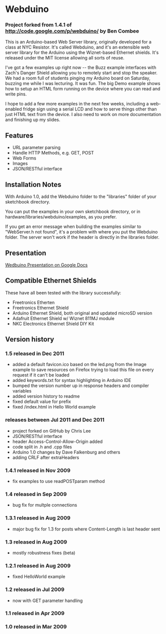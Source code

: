 # Webduino

### Project forked from 1.4.1 of http://code.google.com/p/webduino/ by Ben Combee

This is an Arduino-based Web Server library, originally developed for a class at NYC Resistor. It's called Webduino, and it's an extensible web server library for the Arduino using the Wiznet-based Ethernet shields. It's released under the MIT license allowing all sorts of reuse. 

I've got a few examples up right now -- the Buzz example interfaces with Zach's Danger Shield allowing you to remotely start and stop the speaker. We had a room full of students pinging my Arduino board on Saturday, buzzing me while I was lecturing. It was fun. The big Demo example shows how to setup an HTML form running on the device where you can read and write pins.

I hope to add a few more examples in the next few weeks, including a web-enabled fridge sign using a serial LCD and how to serve things other than just HTML text from the device. I also need to work on more documentation and finishing up my slides.

## Features

- URL parameter parsing
- Handle HTTP Methods, e.g. GET, POST
- Web Forms
- Images
- JSON/RESTful interface

## Installation Notes

With Arduino 1.0, add the Webduino folder to the "libraries" folder of your sketchbook directory. 

You can put the examples in your own sketchbook directory, or in hardware/libraries/webduino/examples, as you prefer.

If you get an error message when building the examples similar to "WebServer.h not found", it's a problem with where you put the Webduino folder. The server won't work if the header is directly in the libraries folder.


## Presentation

[Wedbuino Presentation on Google Docs](http://docs.google.com/present/view?id=dd8gqxt8_5c8w9qfg3)

## Compatible Ethernet Shields

These have all been tested with the library successfully:

- Freetronics Etherten
- Freetronics Ethernet Shield
- Arduino Ethernet Shield, both original and updated microSD version
- Adafruit Ethernet Shield w/ Wiznet 811MJ module
- NKC Electronics Ethernet Shield DIY Kit

## Version history

### 1.5 released in Dec 2011

- added a default favicon.ico based on the led.png from the Image example to save resources on Firefox trying to load this file on every request if it can't be loaded
- added keywords.txt for syntax highlighting in Arduino IDE
- bumped the version number up in response headers and compiler variables
- added version history to readme
- fixed default value for prefix
- fixed /index.html in Hello World example

### releases between Jul 2011 and Dec 2011

- project forked on GitHub by Chris Lee
- JSON/RESTful interface
- header Access-Control-Allow-Origin added
- code split in .h and .cpp files
- Arduino 1.0 changes by Dave Falkenburg and others
- adding CRLF after extraHeaders

### 1.4.1 released in Nov 2009

- fix examples to use readPOSTparam method

### 1.4 released in Sep 2009

- bug fix for multple connections

### 1.3.1 released in Aug 2009

- major bug fix for 1.3 for posts where Content-Length is last header sent

### 1.3 released in Aug 2009

- mostly robustness fixes (beta)

### 1.2.1 released in Aug 2009

- fixed HelloWorld example

### 1.2 released in Jul 2009

- now with GET parameter handling

### 1.1 released in Apr 2009

### 1.0 released in Mar 2009
